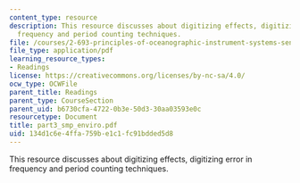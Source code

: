 ```yaml
---
content_type: resource
description: This resource discusses about digitizing effects, digitizing error in
  frequency and period counting techniques.
file: /courses/2-693-principles-of-oceanographic-instrument-systems-sensors-and-measurements-13-998-spring-2004/134d1c6e4ffa759be1c1fc91bdded5d8_part3_smp_enviro.pdf
file_type: application/pdf
learning_resource_types:
- Readings
license: https://creativecommons.org/licenses/by-nc-sa/4.0/
ocw_type: OCWFile
parent_title: Readings
parent_type: CourseSection
parent_uid: b6730cfa-4722-0b3e-50d3-30aa03593e0c
resourcetype: Document
title: part3_smp_enviro.pdf
uid: 134d1c6e-4ffa-759b-e1c1-fc91bdded5d8
---
```

This resource discusses about digitizing effects, digitizing error in frequency and period counting techniques.